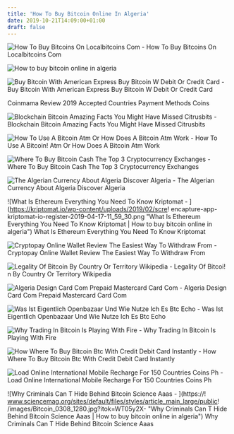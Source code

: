 ```yaml
---
title: 'How To Buy Bitcoin Online In Algeria'
date: 2019-10-21T14:09:00+01:00
draft: false
---
```


![How To Buy Bitcoins On Localbitcoins Com - ](https://i.ytimg.com/vi/hzHLeeU1tFE/maxresdefault.jpg "How To Buy Bitcoins On Localbitcoins Com | How to buy bitcoin online in algeria") How To Buy Bitcoins On Localbitcoins Com

![How to buy bitcoin online in algeria](https://blockonomi-9fcd.kxcdn.com/wp-content/uploads/2017/11/buy-bitcoin.jpg "How to buy bitcoin online in algeria") 

![Buy Bitcoin With American Express Buy Bitcoin W Debit Or Credit Card - ](https://www.abra.com/wp-content/uploads/2017/07/Abra-and-Amex-join-forces-with-bitcoin-final_revised-1.png "Buy Bitcoin With American Express Buy Bitcoin W Debit Or Credit Card | How to buy bitcoin online in algeria") Buy Bitcoin With American Express Buy Bitcoin W Debit Or Credit Card

 Coinmama Review 2019 Accepted Countries Payment Methods Coins

![Blockchain Bitcoin Amazing Facts You Might Have Missed Citrusbits - ](https://citrusbits.com/wp-content/uploads/2018/12/Facts-about-Bitcoin-and-Blockchain.jpg "Blockchain Bitcoin Amazing Facts You Might Have Missed Citrusbits | How to buy bitcoin online in algeria") Blockchain Bitcoin Amazing Facts You Might Have Missed Citrusbits

![How To Use A Bitcoin Atm Or How Does A Bitcoin Atm Work - ](https://miro.medium.com/max/1400/1*fj_mciZy2v5YBBvQF5DFaQ.png "How To Use A Bitcoin Atm Or How Does A Bitcoin Atm Work | !   How to buy bitcoin online in algeria") How To Use A Bitcoin! Atm Or How Does A Bitcoin Atm Work

![Where To Buy Bitcoin Cash The Top 3 Cryptocurrency Exchanges - ](https://www.moroccoworldnews.com/wp-content/uploads/2017/11/Bitcoin-Exceeds-USD-10000-Threshold-Experts-Predict-Prices-to-Reach-USD-40000-in-2018-1280x720.png "Where To Buy Bitcoin Cash The Top 3 Cryptocurrency Exchanges | How to buy bitcoin online in algeria") Where To Buy Bitcoin Cash The Top 3 Cryptocurrency Exchanges

![The Algerian Currency About Algeria Discover Algeria - ](https://3.bp.blogspot.com/-yclmfA8KDt0/WW9ZimjBI2I/AAAAAAAAjC0/eQqYZpuoRzIElwAMpFINiVvsRY8h-KdxwCLcBGAs/s1600/dzd.jpg "The Algerian Currency About Algeria Discover Algeria | How to buy bitcoin online in algeria") The Algerian Currency About Algeria Discover Algeria

![What Is Ethereum Everything You Need To Know Kriptomat - ](https://kriptomat.io/wp-content/uploads/2019/02/scre!   encapture-app-kriptomat-io-register-2019-04-17-11_59_30.png "What Is Ethereum Everything You Need To Know Kriptomat | How to buy bitcoin online in algeria") What Is Ethereum Everything You Need To Know Kriptomat

![Cryptopay Online Wallet Review The Easiest Way To Withdraw From - ](https://i2.wp.com/howtoearnmoneyusinginternet.files.wordpress.com/2017/09/11.jpg?ssl=1&w=347 "Cryptopay Online Wallet Review The Easiest Way To Withdraw From | How to buy bitcoin online in algeria") Cryptopay Online Wallet Review The Easiest Way To Withdraw From

![Legality Of Bitcoin By Country Or Territory Wikipedia - ](https://upload.wikimedia.org/wikipedia/commons/2/23/Legal_status_of_bitcoin_%28new%29.png "Legality Of Bitcoin By Country Or Territory W!   ikipedia | How to buy bitcoin online in algeria") Legality Of Bitcoi! n By Country Or Territory Wikipedia

![Algeria Design Card Com Prepaid Mastercard Card Com - ](https://www.card.com/sites/default/files/styles/card_gallery_image_medium/public/card_images/Card-flag-algeria.jpg?itok=84qvdz6Y "Algeria Design Card Com Prepaid Mastercard Card Com | How to buy bitcoin online in algeria") Algeria Design Card Com Prepaid Mastercard Card Com

![Was Ist Eigentlich Openbazaar Und Wie Nutze Ich Es Btc Echo - ](https://www.btc-echo.de/wp-content/uploads/2016/05/Fenster_3-LandWaehlen.jpg "Was Ist Eigentlich Openbazaar Und Wie Nutze Ich Es Btc Echo | How to buy bitcoin online in algeria") Was Ist Eigentlich Openbazaar Und Wie Nutze Ich Es Btc Echo

![Why Trading In Bitcoin Is Playing With Fire - ](http://www.kiplinger.com/kipimages/pages/18827.jpg "Why Trading In Bitcoin Is Playing With Fire | How to buy bitcoin online in algeria") Why Trading In Bitcoin Is Playing With Fire

![How Where To Buy Bitcoin Btc With Credit Debit Card Instantly - ](https://themoneymongers.com/wp-content/uploads/2019/03/Changelly-But-BTC-with-CC.png "How Where To Buy Bitcoin Btc With Credit Debit Card Instantly | How to buy bitcoin online in algeria") How Where To Buy Bitcoin Btc With Credit Debit Card Instantly

![Load Online International Mobile Recharge For 150 Countries Coins Ph - ](https://content.coins.ph/wp-content/uploads/2019/05/blog_mobile-top-up-online.jpg "Load Online International Mobile Recharge For 150 Countries Coins Ph | How to buy bitcoin online in algeria") Load Online International Mobile Recharge For 150 Countries Coins Ph

![Why Criminals Can T Hide Behind Bitcoin Science Aaas - ](https://!   www.sciencemag.org/sites/default/files/styles/article_main_large/public!   /images/Bitcoin_0308_1280.jpg?itok=WT05y2X- "Why Criminals Can T Hide Behind Bitcoin Science Aaas | How to buy bitcoin online in algeria") Why Criminals Can T Hide Behind Bitcoin Science Aaas